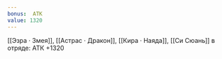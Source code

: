 ```yaml
---
bonus:  АТК 
value: 1320
---
```

[[Эзра · Змея]], [[Астрас · Дракон]], [[Кира · Наяда]], [[Си Сюань]] в отряде: АТК +1320
